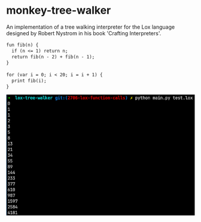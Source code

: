 # monkey-tree-walker

An implementation of a tree walking interpreter for the Lox language designed by Robert Nystrom in his book 'Crafting Interpreters'.

```
fun fib(n) {
  if (n <= 1) return n;
  return fib(n - 2) + fib(n - 1);
}

for (var i = 0; i < 20; i = i + 1) {
  print fib(i);
}
```

![image](./img/screenshot.png)
